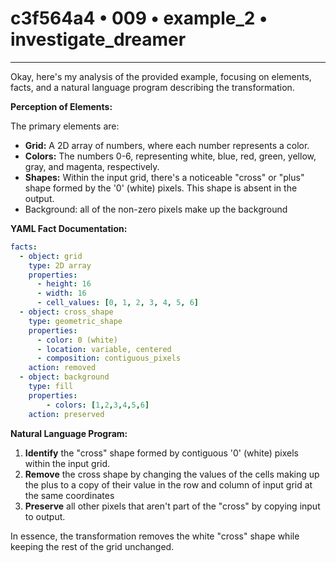 # c3f564a4 • 009 • example_2 • investigate_dreamer

---
Okay, here's my analysis of the provided example, focusing on elements, facts, and a natural language program describing the transformation.

**Perception of Elements:**

The primary elements are:

*   **Grid:** A 2D array of numbers, where each number represents a color.
*   **Colors:** The numbers 0-6, representing white, blue, red, green, yellow, gray, and magenta, respectively.
*   **Shapes:** Within the input grid, there's a noticeable "cross" or "plus" shape formed by the '0' (white) pixels. This shape is absent in the output.
* Background: all of the non-zero pixels make up the background

**YAML Fact Documentation:**



```yaml
facts:
  - object: grid
    type: 2D array
    properties:
      - height: 16
      - width: 16
      - cell_values: [0, 1, 2, 3, 4, 5, 6]
  - object: cross_shape
    type: geometric_shape
    properties:
      - color: 0 (white)
      - location: variable, centered
      - composition: contiguous_pixels
    action: removed
  - object: background
    type: fill
    properties:
        - colors: [1,2,3,4,5,6]
    action: preserved
```



**Natural Language Program:**

1.  **Identify** the "cross" shape formed by contiguous '0' (white) pixels within the input grid.
2.  **Remove** the cross shape by changing the values of the cells making up the plus to a copy of their value in the row and column of input grid at the same coordinates
3. **Preserve** all other pixels that aren't part of the "cross" by copying input to output.

In essence, the transformation removes the white "cross" shape while keeping the rest of the grid unchanged.

